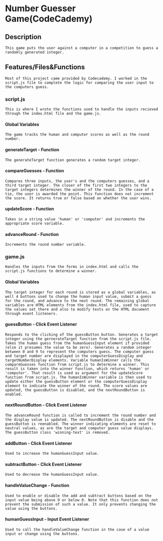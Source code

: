# Number Guesser Game(CodeCademy)
## Description
    This game puts the user against a computer in a competition to guess a randomly generated integer.
## Features/Files&Functions
    Most of this project came provided by Codecademy. I worked in the script.js file to complete the logic for comparing the user input to the computers guess.
### script.js
    This is where I wrote the functions used to handle the inputs recieved through the index.html file and the game.js.
#### Global Variables
    The game tracks the human and computer scores as well as the round number.
#### generateTarget - Function
    The generateTarget function generates a random target integer.
#### compareGuesses - Function
    Compares three inputs, the user's and the computers guesses, and a third target integer. The closer of the first two integers to the target integers determines the winner of the round. In the case of a tie, the user is awarded the point. This function does not increment the score. It returns true or false based on whether the user wins.
#### updateScore - Function
    Takes in a string value 'human' or 'computer' and increments the appropriate score variable.
#### advanceRound - Function
    Increments the round number variable.
### game.js
    Handles the inputs from the forms in index.html and calls the script.js functions to determine a winner.
#### Global Variables
    The target integer for each round is stored as a global variables, as well 4 buttons used to change the human input value, submit a guess for the round, and advance to the next round. The remaining global variables are HTML elements from the index.html file, used to capture the values set there and also to modify texts on the HTML document through event listeners.
#### guessButton - Click Event Listener
    Responds to the clicking of the guessButton button. Generates a target integer using the gernerateTarget function from the script.js file. Takes the human guess from the humanGuessInput element if provided (else it presumes the value to be zero). Generates a random integer between 0 and 9 to represent the computers guess. The computer guess and target number are displayed in the computerGuessDisplay and targetNumberDisplay elements. Variable humanIsWinner calls the compareGuesses function from script.js to determine a winner. This result is taken into the winner function, which returns 'human' or 'computer'. That result is used as argument for the updateScore function from script.js. The humanIsWinner variable is then used to update either the guessButton element or the computerGuessDisplay element to indicate the winner of the round. The score values are updated, the guessButton is disabled, and the nextRoundButton is enabled.
#### nextRoundButton - Click Event Listener
    The advanceRound function is called to increment the round number and the display value is updated. The nextRoundButton is disable and the guessButton is reenabled. The winner indicating elements are reset to neutral values, as are the target and computer guess value displays. The guessButton class 'winning-text' is removed.
#### addButton - Click Event Listener
    Used to increase the humanGuessInput value.
#### subtractButton - Click Event Listener
    Used to decrease the humanGuessInput value.
#### handleValueChange - Function
    Used to enable or disable the add and subtract buttons based on the input value being above 9 or below 0. Note that this function does not prevent the submission of such a value. It only prevents changing the value using the buttons.
#### humanGuessInput - Input Event Listener
    Used to call the handleValueChange function in the case of a value input or change using the buttons.
